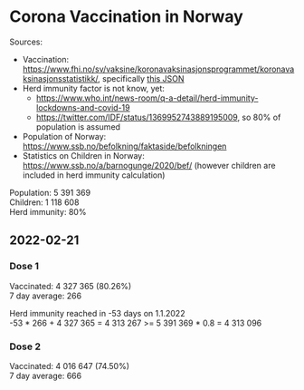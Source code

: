 # Corona Vaccination in Norway

Sources:

- Vaccination: <https://www.fhi.no/sv/vaksine/koronavaksinasjonsprogrammet/koronavaksinasjonsstatistikk/>, specifically [this JSON](https://www.fhi.no/api/chartdata/api/99119)
- Herd immunity factor is not know, yet:
  - <https://www.who.int/news-room/q-a-detail/herd-immunity-lockdowns-and-covid-19>
  - <https://twitter.com/IDF/status/1369952743889195009>, so 80% of population is assumed
- Population of Norway: <https://www.ssb.no/befolkning/faktaside/befolkningen>
- Statistics on Children in Norway: https://www.ssb.no/a/barnogunge/2020/bef/ (however children are included in herd immunity calculation)

Population: 5 391 369  
Children: 1 118 608  
Herd immunity: 80%  

## 2022-02-21

### Dose 1

Vaccinated: 4 327 365 (80.26%)  
7 day average: 266

Herd immunity reached in -53 days on 1.1.2022  
-53 * 266 + 4 327 365 = 4 313 267 >= 5 391 369 * 0.8 = 4 313 096

### Dose 2

Vaccinated: 4 016 647 (74.50%)  
7 day average: 666


